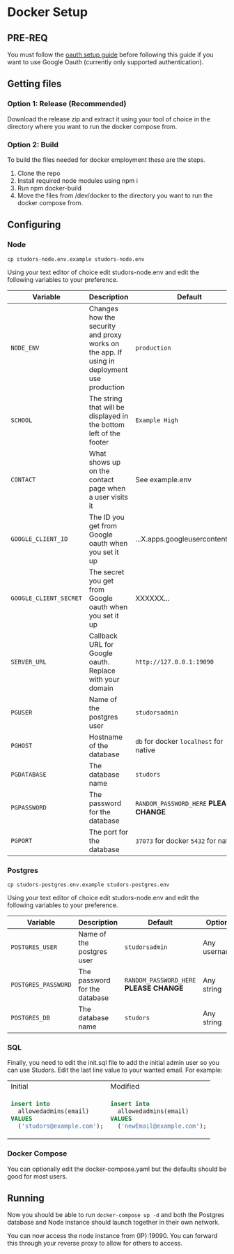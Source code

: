# Docker Setup

## PRE-REQ

You must follow the [oauth setup guide](/dev/docs/oauth_setup.md) before following this guide if you want to use Google Oauth (currently only supported authentication).

## Getting files

### Option 1: Release (Recommended)

Download the release zip and extract it using your tool of choice in the directory where you want to run the docker compose from.

### Option 2: Build

To build the files needed for docker employment these are the steps.

1. Clone the repo
2. Install required node modules using npm i
3. Run npm docker-build
4. Move the files from /dev/docker to the directory you want to run the docker compose from.

## Configuring

### Node

`cp studors-node.env.example studors-node.env`

Using your text editor of choice edit studors-node.env and edit the following variables to your preference.

| Variable               | Description                                                                                | Default                                  | Options                    |
| ---------------------- | ------------------------------------------------------------------------------------------ | ---------------------------------------- | -------------------------- |
| `NODE_ENV`             | Changes how the security and proxy works on the app. If using in deployment use production | `production`                             | `production` `development` |
| `SCHOOL`               | The string that will be displayed in the bottom left of the footer                         | `Example High`                           | Any String                 |
| `CONTACT`              | What shows up on the contact page when a user visits it                                    | See example.env                          | Any HTML Code              |
| `GOOGLE_CLIENT_ID`     | The ID you get from Google oauth when you set it up                                        | ...X.apps.googleusercontent.com          | Valid client ID            |
| `GOOGLE_CLIENT_SECRET` | The secret you get from Google oauth when you set it up                                    | XXXXXX...                                | Valid client secret        |
| `SERVER_URL`           | Callback URL for Google oauth. Replace with your domain                                    | `http://127.0.0.1:19090`                 | Valid URL                  |
| `PGUSER`               | Name of the postgres user                                                                  | `studorsadmin`                           | Any username               |
| `PGHOST`               | Hostname of the database                                                                   | `db` for docker `localhost` for native   | Any hostname               |
| `PGDATABASE`           | The database name                                                                          | `studors`                                | Any string                 |
| `PGPASSWORD`           | The password for the database                                                              | `RANDOM_PASSWORD_HERE` **PLEASE CHANGE** | Any string                 |
| `PGPORT`               | The port for the database                                                                  | `37073` for docker `5432` for native     | 1-65535                    |

### Postgres

`cp studors-postgres.env.example studors-postgres.env`

Using your text editor of choice edit studors-node.env and edit the following variables to your preference.

| Variable            | Description                   | Default                                  | Options      |
| ------------------- | ----------------------------- | ---------------------------------------- | ------------ |
| `POSTGRES_USER`     | Name of the postgres user     | `studorsadmin`                           | Any username |
| `POSTGRES_PASSWORD` | The password for the database | `RANDOM_PASSWORD_HERE` **PLEASE CHANGE** | Any string   |
| `POSTGRES_DB`       | The database name             | `studors`                                | Any string   |

### SQL

Finally, you need to edit the init.sql file to add the initial admin user so you can use Studors. Edit the last line value to your wanted email. For example:

<table>
<tr>
<td> Initial </td> <td> Modified </td>
</tr>
<tr>
<td>

```sql
insert into
  allowedadmins(email)
VALUES
  ('studors@example.com');

```

<td>

```sql
insert into
  allowedadmins(email)
VALUES
  ('newEmail@example.com');

```

</td>
</tr>
</table>

### Docker Compose

You can optionally edit the docker-compose.yaml but the defaults should be good for most users.

## Running

Now you should be able to run `docker-compose up -d` and both the Postgres database and Node instance should launch together in their own network.

You can now access the node instance from {IP}:19090. You can forward this through your reverse proxy to allow for others to access.
